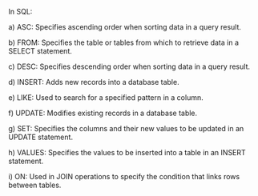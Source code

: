 In SQL:

a) ASC: Specifies ascending order when sorting data in a query result.

b) FROM: Specifies the table or tables from which to retrieve data in a SELECT statement.

c) DESC: Specifies descending order when sorting data in a query result.

d) INSERT: Adds new records into a database table.

e) LIKE: Used to search for a specified pattern in a column.

f) UPDATE: Modifies existing records in a database table.

g) SET: Specifies the columns and their new values to be updated in an UPDATE statement.

h) VALUES: Specifies the values to be inserted into a table in an INSERT statement.

i) ON: Used in JOIN operations to specify the condition that links rows between tables.